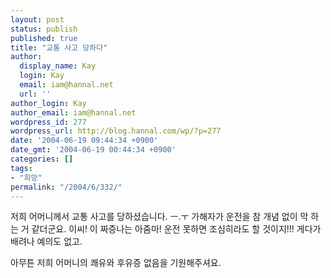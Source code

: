 ```yaml
---
layout: post
status: publish
published: true
title: "교통 사고 당하다"
author:
  display_name: Kay
  login: Kay
  email: iam@hannal.net
  url: ''
author_login: Kay
author_email: iam@hannal.net
wordpress_id: 277
wordpress_url: http://blog.hannal.com/wp/?p=277
date: '2004-06-19 09:44:34 +0900'
date_gmt: '2004-06-19 00:44:34 +0900'
categories: []
tags:
- "희망"
permalink: "/2004/6/332/"
---
```

<p>저희 어머니께서 교통 사고를 당하셨습니다. ㅡ.ㅜ 가해자가 운전을 참 개념 없이 막 하는 거 같더군요. 이씨! 이 짜증나는 아줌마! 운전 못하면 조심히라도 할 것이지!!! 게다가 배려나 예의도 없고.</p>
<p>아무튼 저희 어머니의 쾌유와 후유증 없음을 기원해주셔요.</p>
